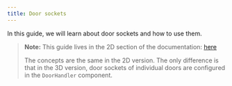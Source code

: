 ```yaml
---
title: Door sockets
---
```


In this guide, we will learn about door sockets and how to use them.

> **Note:** This guide lives in the 2D section of the documentation: [here](../../guides/door-sockets.md)
>
> The concepts are the same in the 2D version. The only difference is that in the 3D version, door sockets of individual doors are configured in the `DoorHandler` component.

<Difference2D3D />